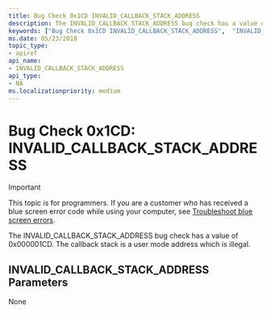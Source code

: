 ```yaml
---
title: Bug Check 0x1CD INVALID_CALLBACK_STACK_ADDRESS 
description: The INVALID_CALLBACK_STACK_ADDRESS bug check has a value of 0x000001CD.
keywords: ["Bug Check 0x1CD INVALID_CALLBACK_STACK_ADDRESS",  "INVALID_CALLBACK_STACK_ADDRESS"]
ms.date: 05/23/2018
topic_type:
- apiref
api_name:
- INVALID_CALLBACK_STACK_ADDRESS
api_type:
- NA
ms.localizationpriority: medium
---
```


# Bug Check 0x1CD: INVALID\_CALLBACK\_STACK\_ADDRESS 

> [!IMPORTANT]
> This topic is for programmers. If you are a customer who has received a blue screen error code while using your computer, see [Troubleshoot blue screen errors](https://www.windows.com/stopcode).


The INVALID_CALLBACK_STACK_ADDRESS bug check has a value of 0x000001CD. The callback stack is a user mode address which is illegal.

## INVALID\_CALLBACK\_STACK\_ADDRESS  Parameters

None
 

 




